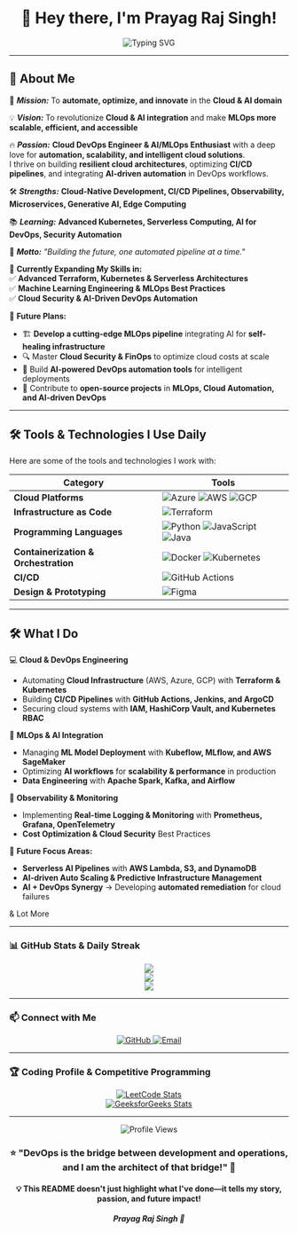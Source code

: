 <!-- Prayag Raj Singh | Cloud DevOps Engineer & AI/MLOps Enthusiast -->

<h1 align="center">👋 Hey there, I'm Prayag Raj Singh!</h1>

<p align="center">
  <img src="https://readme-typing-svg.herokuapp.com?font=Fira+Code&pause=1000&color=36BCF7&width=435&lines=Cloud+DevOps+Engineer;Innovator+%26+Tech+Enthusiast;Aspiring+AI%2FMLOps+Engineer" alt="Typing SVG" />
</p>

---

## 🚀 About Me

🎯 ***Mission:*** To **automate, optimize, and innovate** in the **Cloud & AI domain**  

💡 ***Vision:*** To revolutionize **Cloud & AI integration** and make **MLOps more scalable, efficient, and accessible**  

🔥 ***Passion:*** **Cloud DevOps Engineer & AI/MLOps Enthusiast** with a deep love for **automation, scalability, and intelligent cloud solutions**.  
I thrive on building **resilient cloud architectures**, optimizing **CI/CD pipelines**, and integrating **AI-driven automation** in DevOps workflows.  

🛠 ***Strengths:*** **Cloud-Native Development, CI/CD Pipelines, Observability, Microservices, Generative AI, Edge Computing**  

📚 ***Learning:*** **Advanced Kubernetes, Serverless Computing, AI for DevOps, Security Automation**  

📢 ***Motto:*** _"Building the future, one automated pipeline at a time."_ 

🚀 **Currently Expanding My Skills in:**  
✅ **Advanced Terraform, Kubernetes & Serverless Architectures**  
✅ **Machine Learning Engineering & MLOps Best Practices**  
✅ **Cloud Security & AI-Driven DevOps Automation**  

🎯 **Future Plans:**  
- 🏗 **Develop a cutting-edge MLOps pipeline** integrating AI for **self-healing infrastructure**  
- 🔍 Master **Cloud Security & FinOps** to optimize cloud costs at scale  
- 🤖 Build **AI-powered DevOps automation tools** for intelligent deployments  
- 🎯 Contribute to **open-source projects** in **MLOps, Cloud Automation, and AI-driven DevOps**  

---

## 🛠️ **Tools & Technologies I Use Daily**

Here are some of the tools and technologies I work with:

| **Category**       | **Tools**                                                                 |
|---------------------|---------------------------------------------------------------------------|
| **Cloud Platforms** | ![Azure](https://img.shields.io/badge/Azure-0089D6?logo=microsoft-azure&logoColor=white) ![AWS](https://img.shields.io/badge/AWS-232F3E?logo=amazon-aws&logoColor=white) ![GCP](https://img.shields.io/badge/GCP-4285F4?logo=google-cloud&logoColor=white) |
| **Infrastructure as Code** | ![Terraform](https://img.shields.io/badge/Terraform-623CE4?logo=terraform&logoColor=white) |
| **Programming Languages** | ![Python](https://img.shields.io/badge/Python-3776AB?logo=python&logoColor=white) ![JavaScript](https://img.shields.io/badge/JavaScript-F7DF1E?logo=javascript&logoColor=black) ![Java](https://img.shields.io/badge/Java-007396?logo=java&logoColor=white) |
| **Containerization & Orchestration** | ![Docker](https://img.shields.io/badge/Docker-2496ED?logo=docker&logoColor=white) ![Kubernetes](https://img.shields.io/badge/Kubernetes-326CE5?logo=kubernetes&logoColor=white) |
| **CI/CD** | ![GitHub Actions](https://img.shields.io/badge/GitHub_Actions-2088FF?logo=github-actions&logoColor=white) |
| **Design & Prototyping** | ![Figma](https://img.shields.io/badge/Figma-F24E1E?logo=figma&logoColor=white) |

---

## 🛠️ What I Do  
💻 **Cloud & DevOps Engineering**  
- Automating **Cloud Infrastructure** (AWS, Azure, GCP) with **Terraform & Kubernetes**  
- Building **CI/CD Pipelines** with **GitHub Actions, Jenkins, and ArgoCD**  
- Securing cloud systems with **IAM, HashiCorp Vault, and Kubernetes RBAC**  

🤖 **MLOps & AI Integration**  
- Managing **ML Model Deployment** with **Kubeflow, MLflow, and AWS SageMaker**  
- Optimizing **AI workflows** for **scalability & performance** in production  
- **Data Engineering** with **Apache Spark, Kafka, and Airflow**  

🔎 **Observability & Monitoring**  
- Implementing **Real-time Logging & Monitoring** with **Prometheus, Grafana, OpenTelemetry**  
- **Cost Optimization & Cloud Security** Best Practices

🎯 **Future Focus Areas:**  
- **Serverless AI Pipelines** with **AWS Lambda, S3, and DynamoDB**  
- **AI-driven Auto Scaling & Predictive Infrastructure Management**  
- **AI + DevOps Synergy** → Developing **automated remediation** for cloud failures

& Lot More

---


### 📊 GitHub Stats & Daily Streak
<div align="center">
  <img src="https://github-readme-stats.vercel.app/api?username=PrayagRaj22&show_icons=true&theme=tokyonight&hide_border=true" />
  <br/>
  <img src="https://github-readme-streak-stats.herokuapp.com/?user=PrayagRaj22&theme=tokyonight&hide_border=true" />
  <br/>
  <img src="https://github-readme-stats.vercel.app/api/top-langs/?username=PrayagRaj22&layout=compact&theme=tokyonight&hide_border=true" />
</div>

---

### 📫 Connect with Me
<p align="center">
  <a href="https://github.com/PrayagRaj22">
    <img src="https://img.shields.io/badge/GitHub-181717?style=for-the-badge&logo=github&logoColor=white" alt="GitHub">
  </a>
  <a href="mailto:your.email@example.com">
    <img src="https://img.shields.io/badge/Email-D14836?style=for-the-badge&logo=gmail&logoColor=white" alt="Email">
  </a>
</p>

---

### 🏆 Coding Profile & Competitive Programming
  
  <p align="center">
    <a href="https://leetcode.com/prayag_raj_55">
      <img src="https://leetcard.jacoblin.cool/prayag_raj_55?theme=dark&font=Karma&ext=activity" alt="LeetCode Stats">
    </a>
    <br>
    <a href="https://auth.geeksforgeeks.org/user/PrayagRaj22">
      <img src="https://geeks-for-geeks-stats-api-napiyo.vercel.app/?userName=PrayagRaj22&theme=dark" alt="GeeksforGeeks Stats">
    </a>
  </p>

---

<p align="center">
  <img src="https://komarev.com/ghpvc/?username=PrayagRaj22&color=blue&style=flat" alt="Profile Views" />
</p>


<h3 align="center"> ⭐ "DevOps is the bridge between development and operations, and I am the architect of that bridge!" 🚀 </h3>

<h4 align="center"> 💡 This README doesn't just highlight what I've done—it tells my story, passion, and future impact! </h4>
<h5 align="center"> Prayag Raj Singh 💖 </h5>
